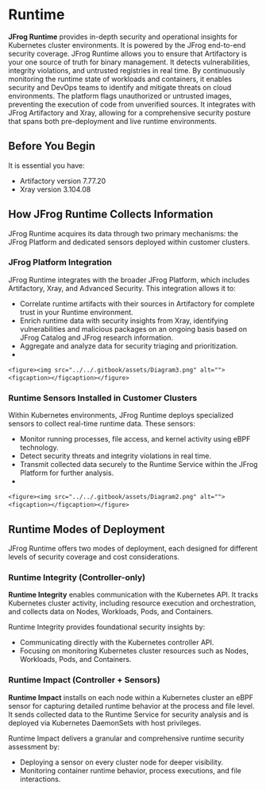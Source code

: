 # Runtime

**JFrog Runtime** provides in-depth security and operational insights for Kubernetes cluster environments. It is powered by the JFrog end-to-end security coverage. JFrog Runtime allows you to ensure that Artifactory is your one source of truth for binary management. It detects vulnerabilities, integrity violations, and untrusted registries in real time. By continuously monitoring the runtime state of workloads and containers, it enables security and DevOps teams to identify and mitigate threats on cloud environments. The platform flags unauthorized or untrusted images, preventing the execution of code from unverified sources. It integrates with JFrog Artifactory and Xray, allowing for a comprehensive security posture that spans both pre-deployment and live runtime environments.

## **Before You Begin**

It is essential you have:

* Artifactory version 7.77.20
* Xray version 3.104.08

## **How JFrog Runtime Collects Information**

JFrog Runtime acquires its data through two primary mechanisms: the JFrog Platform and dedicated sensors deployed within customer clusters.

### **JFrog Platform Integration**

JFrog Runtime integrates with the broader JFrog Platform, which includes Artifactory, Xray, and Advanced Security. This integration allows it to:

* Correlate runtime artifacts with their sources in Artifactory for complete trust in your Runtime environment.
* Enrich runtime data with security insights from Xray, identifying vulnerabilities and malicious packages on an ongoing basis based on JFrog Catalog and JFrog research information.
* Aggregate and analyze data for security triaging and prioritization.
*

    <figure><img src="../../.gitbook/assets/Diagram3.png" alt=""><figcaption></figcaption></figure>

### **Runtime Sensors Installed in Customer Clusters**

Within Kubernetes environments, JFrog Runtime deploys specialized sensors to collect real-time runtime data. These sensors:

* Monitor running processes, file access, and kernel activity using eBPF technology.
* Detect security threats and integrity violations in real time.
* Transmit collected data securely to the Runtime Service within the JFrog Platform for further analysis.
*

    <figure><img src="../../.gitbook/assets/Diagram2.png" alt=""><figcaption></figcaption></figure>

## **Runtime Modes of Deployment**

JFrog Runtime offers two modes of deployment, each designed for different levels of security coverage and cost considerations.

### **Runtime Integrity** (Controller-only)

**Runtime Integrity** enables communication with the Kubernetes API. It tracks Kubernetes cluster activity, including resource execution and orchestration, and collects data on Nodes, Workloads, Pods, and Containers.

Runtime Integrity provides foundational security insights by:

* Communicating directly with the Kubernetes controller API.
* Focusing on monitoring Kubernetes cluster resources such as Nodes, Workloads, Pods, and Containers.

### **Runtime Impact** (Controller + Sensors)

**Runtime Impact** installs on each node within a Kubernetes cluster an eBPF sensor for capturing detailed runtime behavior at the process and file level. It sends collected data to the Runtime Service for security analysis and is deployed via Kubernetes DaemonSets with host privileges.

Runtime Impact delivers a granular and comprehensive runtime security assessment by:

* Deploying a sensor on every cluster node for deeper visibility.
* Monitoring container runtime behavior, process executions, and file interactions.
